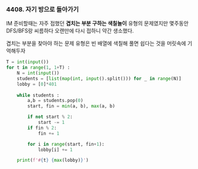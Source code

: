 ### 4408. 자기 방으로 돌아가기

IM 준비할때는 자주 접했던 **겹치는 부분 구하는 색칠놀이** 유형의 문제였지만
몇주동안 DFS/BFS랑 씨름하다 오랜만에 다시 접하니 약간 생소했다.

겹치는 부분을 찾아야 하는 문제 유형은 빈 배열에 색칠해 풀면 쉽다는 것을 머릿속에 기억해두자 

```python
T = int(input())
for t in range(1, 1+T) :
    N = int(input())
    students = [list(map(int, input().split())) for _ in range(N)]
    lobby = [0]*401
    
    while students :
        a,b = students.pop(0)
        start, fin = min(a, b), max(a, b)

        if not start % 2:
            start -= 1
        if fin % 2:
            fin += 1

        for i in range(start, fin+1):
            lobby[i] += 1

    print(f'#{t} {max(lobby)}')
```